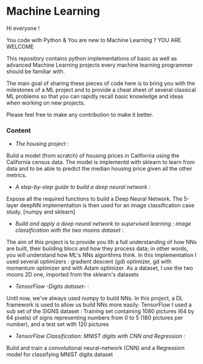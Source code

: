 # Machine Learning

Hi everyone !

You code with Python & You are new to Machine Learning ? YOU ARE WELCOME

This repository contains python implementations of basic as well as advanced Machine Learning projects every machine learning programmer should be familiar with.

The main goal of sharing these pieces of code here is to bring you with the milestones of a ML project and to provide a cheat sheet of several classical ML problems so that you can rapidly recall basic knowledge and ideas when working on new projects.

Please feel free to make any contribution to make it better.

### Content


- *The housing project* : 

Build a model (from scratch) of housing prices in California using the California census data. The model is implementd with sklearn to learn from data and to be able to predict the median housing price given all the other metrics. 


- *A step-by-step guide to build a deep neural network* :

Expose all the required functions to build a Deep Neural Network. The 5-layer deepNN implementation is then used for an image classification case study. [numpy and sklearn]


- *Build and apply a deep neural network to supervised learning : image classification with the two moons dataset* :

The aim of this project is to provide you Ith a full understanding of how NNs are built, their building blocs and how they process data; in other words, you will understand how ML's NNs algorithms think. In this implementation I used several optimizers : gradient descent (gd) optimizer, gd with momentum optimizer and with Adam optimizer. As a dataset, I use the two moons 2D one, imported from the sklearn's datasets


- *TensorFlow -Digits dataset-* : 

Until now, we've always used numpy to build NNs. In this project, a DL framework is used to allow us build NNs more easily: TensorFlow
I used a sub set of the SIGNS dataset : Training set containing 1080 pictures (64 by 64 pixels) of signs representing numbers from 0 to 5 (180 pictures per number), and a test set with 120 pictures


- *TensorFlow Classification: MNIST digits with CNN and Regression* : 

Build and train a convolutional neural-network (CNN) and a Regression model for classifying MNIST digits dataset
